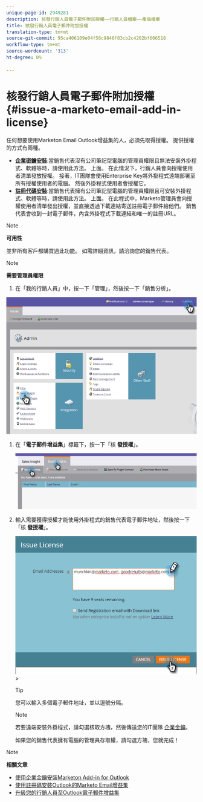 ```yaml
---
unique-page-id: 2949281
description: 核發行銷人員電子郵件附加授權——行銷人員檔案——產品檔案
title: 核發行銷人員電子郵件附加授權
translation-type: tm+mt
source-git-commit: 95ca406109e04f56c9846f83cb2c4202bf606518
workflow-type: tm+mt
source-wordcount: '313'
ht-degree: 0%

---
```



# 核發行銷人員電子郵件附加授權 {#issue-a-marketo-email-add-in-license}

任何想要使用Marketon Email Outlook增益集的人，必須先取得授權。 提供授權的方式有兩種。

* **[企業密鑰安裝](install-the-marketo-add-in-for-outlook-with-an-enterprise-key.md)**:當銷售代表沒有公司筆記型電腦的管理員權限且無法安裝外掛程式、軟體等時，請使用此方法。 上面。 在此情況下，行銷人員會向授權使用者清單發放授權。 接著，IT團隊會使用Enterprise Key將外掛程式遠端部署至所有授權使用者的電腦。 然後外掛程式使用者會授權它。
* **[註冊代碼安裝](install-the-marketo-email-add-in-for-outlook-with-a-registration-code.md)**:當銷售代表擁有公司筆記型電腦的管理員權限且可安裝外掛程式、軟體等時，請使用此方法。 上面。 在此程式中，Marketo管理員會向授權使用者清單發出授權，並直接透過下載連結寄送註冊電子郵件給他們。 銷售代表會收到一封電子郵件，內含外掛程式下載連結和唯一的註冊URL。

>[!NOTE]
>
>**可用性**
>
>並非所有客戶都購買過此功能。 如需詳細資訊，請洽詢您的銷售代表。

>[!NOTE]
>
>**需要管理員權限**

1. 在「我的行銷人員」中，按一下「管理」，然後按一下「銷售分析」。

![](assets/image2015-7-20-17-3a48-3a17.png)

1. 在「**電子郵件增益集**」標籤下，按一下「核 **發授權**」。

   ![](assets/image2016-7-22-10-3a20-3a15.png)

1. 輸入需要獲得授權才能使用外掛程式的銷售代表電子郵件地址，然後按一下「核 **發授權**」。

   ![](assets/image2016-8-31-9-3a37-3a8.png)>

   >[!TIP]
   >
   >您可以輸入多個電子郵件地址，並以逗號分隔。

   >[!NOTE]
   >
   >若要遠端安裝外掛程式，請勾選核取方塊，然後傳送您的IT團隊 [企業金鑰](http://docs.marketo.com/display/DOCS/Install+the+Marketo+Add-in+for+Outlook+with+an+Enterprise+Key)。
   >
   >如果您的銷售代表擁有電腦的管理員存取權，請勾選方塊，您就完成！

>[!NOTE]
>
>**相關文章**
>
>* [使用企業金鑰安裝Marketon Add-in for Outlook](install-the-marketo-add-in-for-outlook-with-an-enterprise-key.md)
>* [使用註冊碼安裝Outlook的Marketo Email增益集](install-the-marketo-email-add-in-for-outlook-with-a-registration-code.md)
>* [升級您的行銷人員至Outlook電子郵件增益集](upgrade-your-marketo-email-add-in-for-outlook.md)

